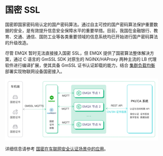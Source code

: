 # 国密 SSL

国密即国家密码局认定的国产密码算法。通过自主可控的国产密码算法保护重要数据的安全，是有效提升信息安全保障水平的重要举措。目前，我国在金融银行、教育、交通、通信、国防工业等各类重要领域的信息系统均已开始进行国产密码算法的升级改造。

尽管 EMQX 暂时无法直接接入国密 SSL，但 EMQX 提供了国密算法整体解决方案，通过 C 语言的 GmSSL SDK 对原生的 NGINX/HAProxy 两种主流的 LB 代理软件进行编译扩展，使其具备 GmSSL 证书认证卸载的能力，结合 [集群负载均衡](../tutorial/deploy.md) 部署实现物联网设备国密接入。

![gmssl](./assets/gmssl.png)

详细信息请参考 [国密在车联网安全认证场景中的应用](https://www.emqx.com/zh/blog/application-of-gmsm-in-internet-of-vehicles-security-authentication-scenario)。